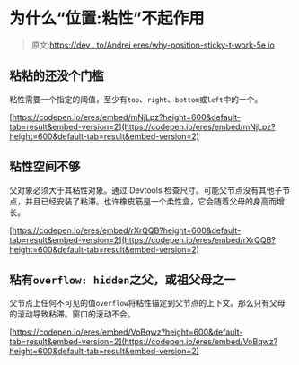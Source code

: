 # 为什么“位置:粘性”不起作用

> 原文:[https://dev . to/Andrei eres/why-position-sticky-t-work-5e io](https://dev.to/andreieres/why-position-sticky-doesn-t-work-5eio)

## [](#the-sticky-hasnt-a-threshold)粘粘的还没个门槛

粘性需要一个指定的阈值，至少有`top`、`right`、`bottom`或`left`中的一个。

[https://codepen.io/eres/embed/mNjLpz?height=600&default-tab=result&embed-version=2](https://codepen.io/eres/embed/mNjLpz?height=600&default-tab=result&embed-version=2)

## [](#the-sticky-hasnt-enough-space)粘性空间不够

父对象必须大于其粘性对象。通过 Devtools 检查尺寸。可能父节点没有其他子节点，并且已经安装了粘滞。也许橡皮筋是一个柔性盒，它会随着父母的身高而增长。

[https://codepen.io/eres/embed/rXrQQB?height=600&default-tab=result&embed-version=2](https://codepen.io/eres/embed/rXrQQB?height=600&default-tab=result&embed-version=2)

## [](#the-parent-of-the-sticky-has-raw-overflow-hidden-endraw-or-one-of-the-grandparents)粘有`overflow: hidden`之父，或祖父母之一

父节点上任何不可见的值`overflow`将粘性锚定到父节点的上下文。那么只有父母的滚动导致粘滞。窗口的滚动不会。

[https://codepen.io/eres/embed/VoBqwz?height=600&default-tab=result&embed-version=2](https://codepen.io/eres/embed/VoBqwz?height=600&default-tab=result&embed-version=2)